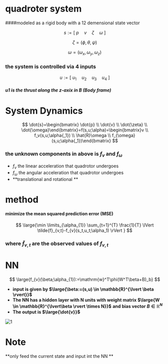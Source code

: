 # quadroter system 

####modeled as a rigid body with a 12 demensional state vector 

$$
s:=[\ p\quad v \quad \zeta\quad \omega \  ]
$$

$$
\zeta = (\phi,\theta,\psi)
$$

$$
\omega=(\omega_x,\omega_y,\omega_z)
$$

### the system is controlled via 4 inputs 

$$
u:=[\ u_1\quad u_2\quad u_3\quad u_4\ ]
$$

##### u1 is the thrust along the z-axix in B (Body frame)



# System Dynamics 

$$
\dot{s}=\begin{bmatrix} \dot{p} \\ \dot{v} \\ \dot{\zeta} \\ \dot{\omega}\end{bmatrix}=f(s,u;\alpha)=\begin{bmatrix}v \\ f_v(s,u;\alpha{_1})    \\ \hat{R}\omega \\  f_{\omega}(s,u;\alpha{_1})\end{bmatrix}
$$

### the unknown components in above is $f_v$ and $f_{\omega}$

* $f_{v}$ the linear acceleration that quadrotor undergoes 
* $f_{\omega}$ the angular acceleration that quadrotor undergoes 
* **translational and rotational **

# method 

#### minimize the mean squared prediction error (MSE)

$$
\large{\min \limits_{\alpha_{1}} \sum_{t=1}^{T} \frac{1}{T} \lVert \tilde{f}_{v,t}-f_{v}(s_t,u_t;\alpha_1) \rVert }
$$

### where $\tilde{f}_{v,t}$ are the observed values of $f_{v,t}$



# NN

$$
\large{f_{v}(\beta;\alpha_{1}):=\mathrm{w}^T\phi(W^T\beta+B)_b}
$$

* **input is given by $\large{\beta:=(s,u) \in \mathbb{R}^{\lvert \beta \rvert}}$**
* **The NN has a hidden layer with N units with weight matrix $\large{W \in \mathbb{R}^{\lvert\beta \rvert  \times N}}$**  **and bias vector $B \in \mathbb{R}^{N}$**
* **The output is $\large{\dot{v}}$**

![1](C:\Users\dyl\Desktop\无人机辨识\images\1.bmp)





# Note 

**only feed the current state and input int the NN **

